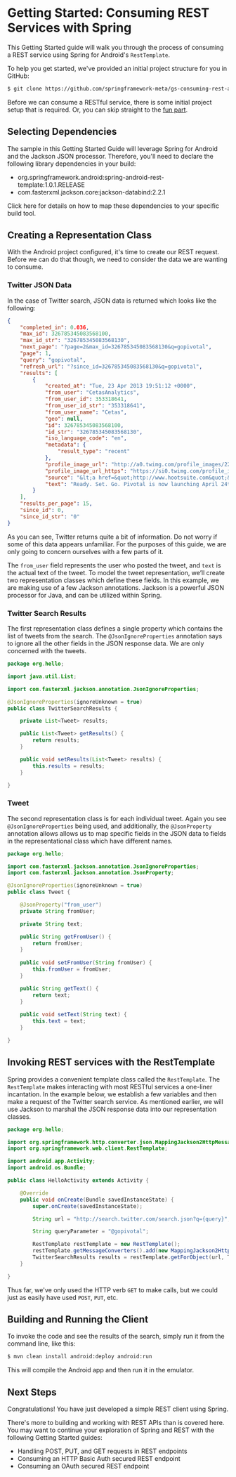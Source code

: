 # Getting Started: Consuming REST Services with Spring


This Getting Started guide will walk you through the process of consuming a REST service using Spring for Android's `RestTemplate`.

To help you get started, we've provided an initial project structure for you in GitHub:

```sh
$ git clone https://github.com/springframework-meta/gs-consuming-rest-android.git
```

Before we can consume a RESTful service, there is some initial project setup that is required. Or, you can skip straight to the [fun part]().


## Selecting Dependencies

The sample in this Getting Started Guide will leverage Spring for Android and the Jackson JSON processor. Therefore, you'll need to declare the following library dependencies in your build:

  - org.springframework.android:spring-android-rest-template:1.0.1.RELEASE
  - com.fasterxml.jackson.core:jackson-databind:2.2.1

Click here for details on how to map these dependencies to your specific build tool.


## Creating a Representation Class

With the Android project configured, it's time to create our REST request. Before we can do that though, we need to consider the data we are wanting to consume. 


### Twitter JSON Data

In the case of Twitter search, JSON data is returned which looks like the following:

```json
{
    "completed_in": 0.036,
    "max_id": 326785345083568100,
    "max_id_str": "326785345083568130",
    "next_page": "?page=2&max_id=326785345083568130&q=gopivotal",
    "page": 1,
    "query": "gopivotal",
    "refresh_url": "?since_id=326785345083568130&q=gopivotal",
    "results": [
        {
            "created_at": "Tue, 23 Apr 2013 19:51:12 +0000",
            "from_user": "CetasAnalytics",
            "from_user_id": 353318641,
            "from_user_id_str": "353318641",
            "from_user_name": "Cetas",
            "geo": null,
            "id": 326785345083568100,
            "id_str": "326785345083568130",
            "iso_language_code": "en",
            "metadata": {
                "result_type": "recent"
            },
            "profile_image_url": "http://a0.twimg.com/profile_images/2269920546/p3949ch8l877idajhez6_normal.png",
            "profile_image_url_https": "https://si0.twimg.com/profile_images/2269920546/p3949ch8l877idajhez6_normal.png",
            "source": "&lt;a href=&quot;http://www.hootsuite.com&quot;&gt;HootSuite&lt;/a&gt;",
            "text": "Ready. Set. Go. Pivotal is now launching April 24th. Join the live broadcast at http://t.co/qqfl3zSXN3"
        }        
    ],
    "results_per_page": 15,
    "since_id": 0,
    "since_id_str": "0"
}
```

As you can see, Twitter returns quite a bit of information. Do not worry if some of this data appears unfamiliar. For the purposes of this guide, we are only going to concern ourselves with a few parts of it.

The `from_user` field represents the user who posted the tweet, and `text` is the actual text of the tweet. To model the tweet representation, we’ll create two representation classes which define these fields. In this example, we are making use of a few Jackson annotations. Jackson is a powerful JSON processor for Java, and can be utilized within Spring.

### Twitter Search Results

The first representation class defines a single property which contains the list of tweets from the search. The `@JsonIgnoreProperties` annotation says to ignore all the other fields in the JSON response data. We are only concerned with the tweets.

```java
package org.hello;

import java.util.List;

import com.fasterxml.jackson.annotation.JsonIgnoreProperties;

@JsonIgnoreProperties(ignoreUnknown = true)
public class TwitterSearchResults {

	private List<Tweet> results;

	public List<Tweet> getResults() {
		return results;
	}

	public void setResults(List<Tweet> results) {
		this.results = results;
	}

}
```

### Tweet

The second representation class is for each individual tweet. Again you see `@JsonIgnoreProperties` being used, and additionally, the `@JsonProperty` annotation allows allows us to map specific fields in the JSON data to fields in the representational class which have different names.

```java
package org.hello;

import com.fasterxml.jackson.annotation.JsonIgnoreProperties;
import com.fasterxml.jackson.annotation.JsonProperty;

@JsonIgnoreProperties(ignoreUnknown = true)
public class Tweet {

	@JsonProperty("from_user")
	private String fromUser;

	private String text;

	public String getFromUser() {
		return fromUser;
	}
	
	public void setFromUser(String fromUser) {
		this.fromUser = fromUser;
	}

	public String getText() {
		return text;
	}
	
	public void setText(String text) {
		this.text = text;
	}

}
```

## Invoking REST services with the RestTemplate

Spring provides a convenient template class called the `RestTemplate`. The `RestTemplate` makes interacting with most RESTful services a one-liner incantation. In the example below, we establish a few variables and then make a request of the Twitter search service. As mentioned earlier, we will use Jackson to marshal the JSON response data into our representation classes.

```java
package org.hello;

import org.springframework.http.converter.json.MappingJackson2HttpMessageConverter;
import org.springframework.web.client.RestTemplate;

import android.app.Activity;
import android.os.Bundle;

public class HelloActivity extends Activity {

	@Override
	public void onCreate(Bundle savedInstanceState) {
		super.onCreate(savedInstanceState);

		String url = "http://search.twitter.com/search.json?q={query}";

		String queryParameter = "@gopivotal";

		RestTemplate restTemplate = new RestTemplate();
		restTemplate.getMessageConverters().add(new MappingJackson2HttpMessageConverter());
		TwitterSearchResults results = restTemplate.getForObject(url, TwitterSearchResults.class, queryParameter);
	}

}
```

Thus far, we've only used the HTTP verb `GET` to make calls, but we could just as easily have used `POST`, `PUT`, etc.


## Building and Running the Client

To invoke the code and see the results of the search, simply run it from the command line, like this:

```sh
$ mvn clean install android:deploy android:run
```
	
This will compile the Android app and then run it in the emulator.


## Next Steps

Congratulations! You have just developed a simple REST client using Spring.

There's more to building and working with REST APIs than is covered here. You may want to continue your exploration of Spring and REST with the following Getting Started guides:

* Handling POST, PUT, and GET requests in REST endpoints
* Consuming an HTTP Basic Auth secured REST endpoint
* Consuming an OAuth secured REST endpoint

